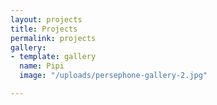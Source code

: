 ```yaml
---
layout: projects
title: Projects
permalink: projects
gallery:
- template: gallery
  name: Pipi
  image: "/uploads/persephone-gallery-2.jpg"

---
```

